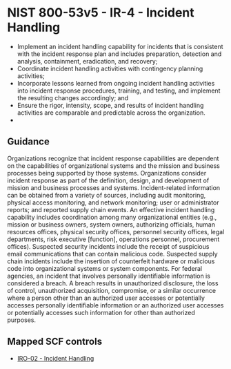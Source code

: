 # NIST 800-53v5 - IR-4 - Incident Handling
- Implement an incident handling capability for incidents that is consistent with the incident response plan and includes preparation, detection and analysis, containment, eradication, and recovery;
- Coordinate incident handling activities with contingency planning activities;
- Incorporate lessons learned from ongoing incident handling activities into incident response procedures, training, and testing, and implement the resulting changes accordingly; and
- Ensure the rigor, intensity, scope, and results of incident handling activities are comparable and predictable across the organization.
- 
## Guidance
Organizations recognize that incident response capabilities are dependent on the capabilities of organizational systems and the mission and business processes being supported by those systems. Organizations consider incident response as part of the definition, design, and development of mission and business processes and systems. Incident-related information can be obtained from a variety of sources, including audit monitoring, physical access monitoring, and network monitoring; user or administrator reports; and reported supply chain events. An effective incident handling capability includes coordination among many organizational entities (e.g., mission or business owners, system owners, authorizing officials, human resources offices, physical security offices, personnel security offices, legal departments, risk executive [function], operations personnel, procurement offices). Suspected security incidents include the receipt of suspicious email communications that can contain malicious code. Suspected supply chain incidents include the insertion of counterfeit hardware or malicious code into organizational systems or system components. For federal agencies, an incident that involves personally identifiable information is considered a breach. A breach results in unauthorized disclosure, the loss of control, unauthorized acquisition, compromise, or a similar occurrence where a person other than an authorized user accesses or potentially accesses personally identifiable information or an authorized user accesses or potentially accesses such information for other than authorized purposes.
## Mapped SCF controls
- [IRO-02 - Incident Handling](../scf/iro-02-incidenthandling.md)